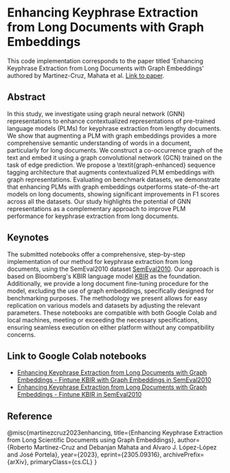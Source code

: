 # Enhancing Keyphrase Extraction from Long Documents with Graph Embeddings
This code implementation corresponds to the paper titled 'Enhancing Keyphrase Extraction from Long Documents with Graph Embeddings' authored by Martinez-Cruz, Mahata et al. [Link to paper](https://arxiv.org/abs/2305.09316).

## Abstract
In this study, we investigate using graph neural network (GNN) representations to enhance contextualized representations of pre-trained language models (PLMs) for keyphrase extraction from lengthy documents. We show that augmenting a PLM with graph embeddings provides a more comprehensive semantic understanding of words in a document, particularly for long documents. We construct a co-occurrence graph of the text and embed it using a graph convolutional network (GCN) trained on the task of edge prediction. We propose a \textit{graph-enhanced} sequence tagging architecture that augments contextualized PLM embeddings with graph representations. Evaluating on benchmark datasets, we demonstrate that enhancing PLMs with graph embeddings outperforms state-of-the-art models on long documents, showing significant improvements in F1 scores across all the datasets. Our study highlights the potential of GNN representations as a complementary approach to improve PLM performance for keyphrase extraction from long documents.

## Keynotes
The submitted notebooks offer a comprehensive, step-by-step implementation of our method for keyphrase extraction from long documents, using the SemEval2010 dataset [SemEval2010](https://huggingface.co/datasets/midas/semeval2010). Our approach is based on Bloomberg's KBIR language model [KBIR](https://huggingface.co/bloomberg/KBIR) as the foundation. Additionally, we provide a long document fine-tuning procedure for the model, excluding the use of graph embeddings, specifically designed for benchmarking purposes. The methodology we present allows for easy replication on various models and datasets by adjusting the relevant parameters. These notebooks are compatible with both Google Colab and local machines, meeting or exceeding the necessary specifications, ensuring seamless execution on either platform without any compatibility concerns.

## Link to Google Colab notebooks
- [Enhancing Keyphrase Extraction from Long Documents with Graph Embeddings - Fintune KBIR with Graph Embeddings in SemEval2010](https://drive.google.com/file/d/17iseCNZoKJCsoQciMESwTL34sGjmwmqc/view?usp=sharing)
- [Enhancing Keyphrase Extraction from Long Documents with Graph Embeddings - Fintune KBIR in SemEval2010](https://drive.google.com/file/d/1zaUWggRtEauzhbKmNUALrdoC3k7FRqEx/view?usp=sharing)

## Reference
@misc{martínezcruz2023enhancing,
      title={Enhancing Keyphrase Extraction from Long Scientific Documents using Graph Embeddings}, 
      author={Roberto Martínez-Cruz and Debanjan Mahata and Alvaro J. López-López and José Portela},
      year={2023},
      eprint={2305.09316},
      archivePrefix={arXiv},
      primaryClass={cs.CL}
}
